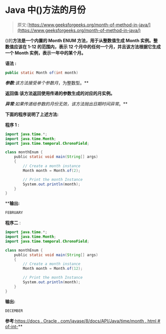 # Java 中()方法的月份

> 原文:[https://www.geeksforgeeks.org/month-of-method-in-java/](https://www.geeksforgeeks.org/month-of-method-in-java/)

()的**方法是一个内置的 Month ENUM 方法，用于从整数值生成 Month 实例。整数值应该在 1-12 的范围内，表示 12 个月中的任何一个月，并且该方法根据它生成一个 Month 实例，表示一年中的某个月。**

****语法** :**

```java
public static Month of(int month) 
```

****参数**:该方法接受单个参数*月*，为整数型。**

****返回值**:该方法返回使用传递的参数生成的对应的月实例。**

****异常**:如果传递给参数的月份无效，该方法抛出*日期时间异常*。**

**下面的程序说明了上述方法:**

****程序 1** :**

```java
import java.time.*;
import java.time.Month;
import java.time.temporal.ChronoField;

class monthEnum {
    public static void main(String[] args)
    {
        // Create a month instance
        Month month = Month.of(2);

        // Print the month Instance
        System.out.println(month);
    }
}
```

****输出:**

```java
FEBRUARY

```

**程序二** :

```java
import java.time.*;
import java.time.Month;
import java.time.temporal.ChronoField;

class monthEnum {
    public static void main(String[] args)
    {
        // Create a month instance
        Month month = Month.of(12);

        // Print the month Instance
        System.out.println(month);
    }
}
```

**输出:**

```java
DECEMBER

```

**参考**:[https://docs . Oracle . com/javase/8/docs/API/Java/time/month . html # of-int-](https://docs.oracle.com/javase/8/docs/api/java/time/Month.html#of-int-)**